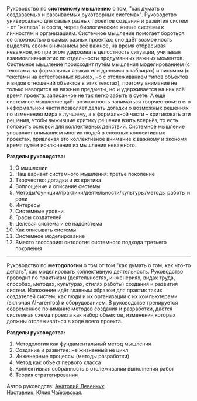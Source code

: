 Руководство по **системному мышлению** о том, "как думать о создаваемых и развиваемых рукотворных системах". Руководство универсально для самых разных проектов создания и развития систем - от "железа" и софта, через биологические живые системы к личностям и организациям. Системное мышление помогает бороться со сложностью в самых разных проектах: оно даёт возможность выделять своим вниманием всё важное, на время отбрасывая неважное, но при этом удерживать целостность ситуации, учитывая взаимовлияния этих по отдельности продуманных важных моментов. Системное мышление происходит путём мышления моделированием (с текстами на формальных языках или данными в таблицах) и письмом (с текстами на естественных языках, но с отслеживанием типов объектов и видов отношений объектов в этих текстах), поэтому внимание не только наводится на важные предметы, но и удерживается на них всё время проекта: записанное не так легко забыть в суете. А ещё системное мышление даёт возможность заниматься творчеством: в его неформальной части позволяет делать догадки о возможных решениях по изменению мира к лучшему, а в формальной части – критиковать эти решения, чтобы выжившие критику решения взять всерьёз, то есть положить основой для коллективных действий. Системное мышление управляет вниманием многих людей в сложных коллективных проектах, привлекая это коллективное внимание к важному и экономя время путём исключения из мышления неважного.

**Разделы руководства:**
1. О мышлении
2. Наш вариант системного мышления: третье поколение
3. Творчество: догадки и их критика
4. Воплощение и описание системы
5. Методы/функции/практики/деятельности/культуры/методы работы и роли
6. Интересы
7. Системные уровни
8. Графы создателей
9. Целевая система и её надсистема
10. Как описывать системы
11. Системное моделирование
12. Вместо глоссария: онтология системного подхода третьего поколения

---

Руководство по **методологии** о том от том "как думать о том, как что-то делать", как моделировать коллективную деятельность. Руководство проводит по практикам (деятельностях, инженериях, видах труда, способах, методах, культурах, стилях работы) создания и развития систем. Изложение идёт главным образом для практик таких создателей систем, как люди и их организации с их компьютерами (включая AI-агентов) и оборудованием. В руководстве тренируется современное понимание методов создания и разработки, даётся системная схема проекта как набор объектов, изменения которых должны отслеживаться в ходе всего проекта.

**Разделы руководства:**
1.	Методология как фундаментальный метод мышления
2.	Создание и развитие: не жизненный не цикл
3.	Инженерные процессы (методы разработки)
4.	Метод как объект первого класса
5.	Коллективная собранность в отслеживании выполнения работ
6.	Теория стратегирования

Автор руководств: [Анатолий Левенчук](/team/levenchuk).<br>
Наставник: [Юлия Чайковская](/team/chaikovskaya).
